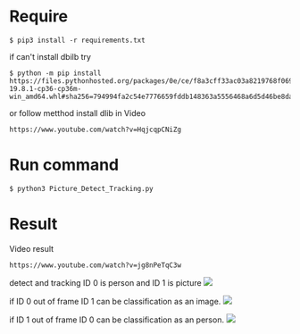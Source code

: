 # Require
```
$ pip3 install -r requirements.txt
```
if can't install dbilb try 
```
$ python -m pip install https://files.pythonhosted.org/packages/0e/ce/f8a3cff33ac03a8219768f0694c5d703c8e037e6aba2e865f9bae22ed63c/dlib-19.8.1-cp36-cp36m-win_amd64.whl#sha256=794994fa2c54e7776659fddb148363a5556468a6d5d46be8dad311722d54bfcf
```
or follow metthod install dlib in Video 
```
https://www.youtube.com/watch?v=HqjcqpCNiZg
```

# Run command
```
$ python3 Picture_Detect_Tracking.py
```

# Result
Video result
```
https://www.youtube.com/watch?v=jg8nPeTqC3w
```

detect and tracking
ID 0 is person and ID 1 is picture
![](https://drive.google.com/uc?id=121fJjVShDtULkScP4DswO8_T3rKokMHY)

if ID 0 out of frame ID 1 can be classification as an image.
![](https://drive.google.com/uc?id=1mdnzVe41aiglscx94JonosPq2SPFyfKg)

if ID 1 out of frame ID 0 can be classification as an person.
![](https://drive.google.com/uc?id=1hIjEpy8biqkj-OSBs6BEXQqG6pDFHmPr)

